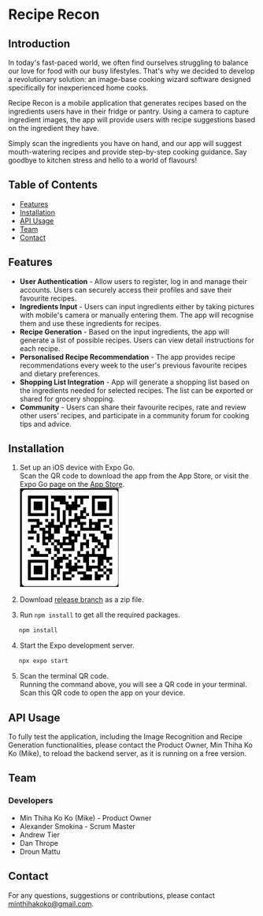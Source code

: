 # Recipe Recon

## Introduction

In today's fast-paced world, we often find ourselves struggling to balance our love for food with our busy lifestyles. That's why we decided to develop a revolutionary solution: an image-base cooking wizard software designed specifically for inexperienced home cooks.

Recipe Recon is a mobile application that generates recipes based on the ingredients users have in their fridge or pantry. Using a camera to capture ingredient images, the app will provide users with recipe suggestions based on the ingredient they have.

Simply scan the ingredients you have on hand, and our app will suggest mouth-watering recipes and provide step-by-step cooking guidance. Say goodbye to kitchen stress and hello to a world of flavours!

## Table of Contents

- [Features](#features)
- [Installation](#installation)
- [API Usage](#api-usage)
- [Team](#team)
- [Contact](#contact)

## Features

- **User Authentication** - Allow users to register, log in and manage their accounts. Users can securely access their profiles and save their favourite recipes.
- **Ingredients Input** - Users can input ingredients either by taking pictures with mobile's camera or manually entering them. The app will recognise them and use these ingredients for recipes.
- **Recipe Generation** - Based on the input ingredients, the app will generate a list of possible recipes. Users can view detail instructions for each recipe.
- **Personalised Recipe Recommendation** - The app provides recipe recommendations every week to the user's previous favourite recipes and dietary preferences.
- **Shopping List Integration** - App will generate a shopping list based on the ingredients needed for selected recipes. The list can be exported or shared for grocery shopping.
- **Community** - Users can share their favourite recipes, rate and review other users’ recipes, and participate in a community forum for cooking tips and advice.

## Installation

1. Set up an iOS device with Expo Go.  
   Scan the QR code to download the app from the App Store, or visit the Expo Go page on the [App Store](https://apps.apple.com/us/app/expo-go/id982107779).  
   <img src="./assets/images/qr.png" alt="QR Code" width="200" height="200" />
2. Download [release branch](https://github.com/MinThiha22/recipe-recon/archive/refs/heads/main.zip) as a zip file.

3. Run `npm install` to get all the required packages.

```bash
   npm install
```

4. Start the Expo development server.

```bash
   npx expo start
```

5. Scan the terminal QR code.  
   Running the command above, you will see a QR code in your terminal. Scan this QR code to open the app on your device.

## API Usage

To fully test the application, including the Image Recognition and Recipe Generation functionalities, please contact the Product Owner, Min Thiha Ko Ko (Mike), to reload the backend server, as it is running on a free version.

## Team

### Developers

- Min Thiha Ko Ko (Mike) - Product Owner
- Alexander Smokina - Scrum Master
- Andrew Tier
- Dan Thrope
- Droun Mattu

## Contact

For any questions, suggestions or contributions, please contact minthihakoko@gmail.com.

